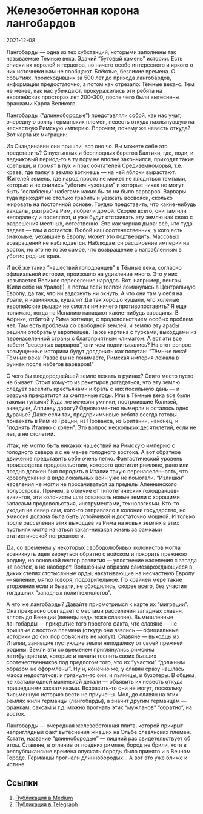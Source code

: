 # Железобетонная корона лангобардов


<p class="text-end time-holder"><time>2021-12-08</time></p>





Лангобарды — одна из тех субстанций, которыми заполнены так называемые
Темные века. Эдакий “бутовый камень” истории. Есть списки их королей и
герцогов, но ничего особо интересного и яркого о них источники нам не
сообщают. Блёклые, безликие времена. О событиях, происходивших за 500
лет до прихода лангобардов, информации предостаточно, а потом как
отрезало: Тёмные века-с. Тем не менее, как нас убеждают, прокуражились
эти ребята на европейских просторах лет 200–300, после чего были
вытеснены франками Карла Великого.

Лангобарды (“длиннобородые”) представляли собой, как нас учат,
очередную волну германских племен, невесть откуда нахлынувшую на
несчастную Римскую империю. Впрочем, почему же невесть откуда? Вот
карта их миграции:

Из Скандинавии они пришли, вот оно чо. Вы можете себе это представить?
С пустынных и бесплодных берегов Балтики, где, поди, и ледниковый
период-то в ту пору не вполне закончился, приходят такие крепыши, и
громят в пух и прах обитателей Средиземноморья, т.е. краев, где палку в
землю воткнешь — на ней яблоки вырастают. Жителей земель, где народ
просто не может не плодиться темпами, которые и не снились “убогим
чухонцам” и которые никак не могут быть “ослаблены” набегами каких бы
то ни было варваров. Варвары туда приходят не столько грабить и уезжать
восвояси, сколько жировать на постоянной основе. Трудно представить,
что какие-нибудь вандалы, разграбив Рим, побрели домой. Скорее всего,
они там или неподалеку и поселятся, и уже будут отстаивать эту землю
как свою с разрешения местных, естественно. Это как черная дыра: всё,
что туда падает — там и остается. Любой наш соотечественник, у кого
есть знакомые, уехавшие в Европу, может это подтвердить. Массовых
возвращений не наблюдается. Наблюдается расширение империи на восток,
но это не то же самое, что возвращение с награбленным в убогие родные
края.

И всё же таких “нашествий голодранцев” в Тёмные века, согласно
официальной истории, произошло на удивление много. Это у них называется
Великое переселение народов. Вот, например, венгры. Жили себе на
Урале(!), а потом всей толпой ломанулись в Центральную Европу, да так,
что ни вздохнуть ни охнуть. А что они там у себя на Урале, я извиняюсь,
кушали? Да так хорошо кушали, что холеные европейские рыцари не смогли
им ничего противопоставить? Я еще понимаю, когда на Испанию нападают
какие-нибудь сарацины. В Африке, отбитой у Рима житнице, с
продовольствием особых проблем нет. Там есть проблема со свободной
землей, и землю эту арабы решили отобрать у европейцев. Та же картина с
турками, выходцами из перенаселенной страны с благоприятным климатом. А
вот эти все набеги “северных варваров”, они чем подпитывались? На этот
вопрос возмущенные историки будут долдонить как попугаи: “Тёмные века!
Тёмные века! Разве вы не понимаете, Римская империя лежала в руинах
после набегов варваров!”

С чего бы плодороднейшей земле лежать в руинах? Свято место пусто не
бывает. Стоит кому-то из рэкетиров догадаться, что эту землю следует
заселить крестьянами и брать с них посильную дань — и разруха
прекратится за считанные годы. Или в Тёмные века все были такими
тупыми? Куда же исчезли умники, построившие Колизей, акведуки, Аппиеву
дорогу? Одномоментно вымерли и осталось одно дурачье? Даже если так,
предприимчивые ребята всегда готовы понаехать в Рим из Греции, из
Прованса, из Британии, наконец, и “поднять Италию с колен”. Это вопрос
нескольких десятилетий, если не лет, а не столетий.

Итак, не могло быть никаких нашествий на Римскую империю с голодного
севера и с не менее голодного востока. А вот обратное движение
представить себе очень легко. Фантастический уровень производства
продовольствия, которого достигли римляне, рано или поздно должен был
породить в Италии такую перенаселенность, что кровопускания в виде
локальных войн уже не помогали. “Излишки” населения не могли не
просачиваться за пределы Апеннинского полуострова. Причем, в отличие от
гипотетических голодранцев-викингов, эти колонисты шли осваивать новые
земли с хорошими запасами продовольствия, инструментами, технологиями.
Кто-то уходил на север сам, кого-то отправляло в колонии государство,
но эмиссия должна была быть устойчивой и достаточно мощной. И только
после расселения этих выходцев из Рима на новых землях в этих пустынях
могла начаться какая-никакая жизнь за рамками статистической
погрешности.

Да, со временем у некоторых свободолюбивых колонистов могла возникнуть
идея вернуться обратно с войском и покорить прежнюю родину, но основной
вектор развития — уплотнение населения с запада на восток, а не
наоборот. Волшебным образом самозарождающиеся в диких степях
стотысячные орды, накатывающие на несчастную Европу — явление, мягко
говоря, подозрительное. По крайней мере такие вторжения если и бывали,
не обходились, скорее всего, без участия тогдашних “западных
политтехнологов”.

А что же лангобарды? Давайте присмотримся к карте их “миграции”. Она
прекрасно совпадает с местами расселения западных славян, вплоть до
Венеции (венеды ведь тоже славяне). Вымышленные лангобарды — прикрытие
того простого факта, что славяне — не пришлые с востока племена (откуда
они взялись — официальные историки до сих пор объяснить не могут).
Славяне — выходцы из Италии, занявшие пустующие земли неподалеку от
своей прежней родины. Земли эти со временем приглянулись римским
латифундистам, которые и начали теснить своих бывших соотечественников
под предлогом того, что их “участки” “должным образом не оформлены”. Ну
и, конечно же, у славян сразу нашлась масса недостатков: и грязнули-то
они, и пьяницы, и бузотеры. В общем, не хватало одной маленькой детали
— объявить их невесть откуда пришедшими захватчиками. Возразить-то они
не могут, поскольку письменную историю вести не приучены. Мол, до
славян на этих землях жили германцы (лангобарды), а значит другим
германцам — франкам, саксам и т.д. можно прогнать этих “мужланов”
“обратно”, на восток.

Лангобарды — очередная железобетонная плита, которой прикрыт
неприглядный факт вытеснения живших на Эльбе славянских племен. Кстати,
название “длиннобородые” — лишний раз свидетельствует об этом. Славяне,
в отличие от поздних римлян, бород не брили, хотя в республиканские
времена опускать бороды было принято и в Вечном Городе. Германцы
прогнали длиннобородых… А вот это уже ближе к истине.




## Ссылки

1. [Публикация в Medium](https://yababay.medium.com/железобетонная-корона-лангобардов-b0a7f18083db)
1. [Публикация в Telegraph](https://telegra.ph/ZHelezobetonnaya-korona-langobardov-12-08)

